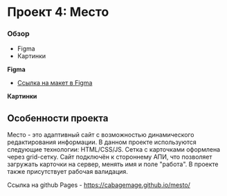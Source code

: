 # Проект 4: Место

### Обзор

* Figma
* Картинки

**Figma**

* [Ссылка на макет в Figma](https://www.figma.com/file/StZjf8HnoeLdiXS7dYrLAh/JavaScript.-Sprint-4)

**Картинки**

## Особенности проекта

Место - это адаптивный сайт с возможностью динамического редактирования информации. В данном проекте используются следующие технологии: HTML/CSS/JS. Сетка с карточками оформлена через grid-сетку. Сайт подключён к стороннему АПИ, что позволяет загружать карточки на сервер, менять имя и поле "работа". В проекте также присутствует рабочая валидация. 

Ссылка на github Pages - https://cabagemage.github.io/mesto/ 
